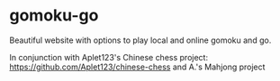 # gomoku-go
Beautiful website with options to play local and online gomoku and go.

In conjunction with 
Aplet123's Chinese chess project: https://github.com/Aplet123/chinese-chess
and
A.'s Mahjong project
